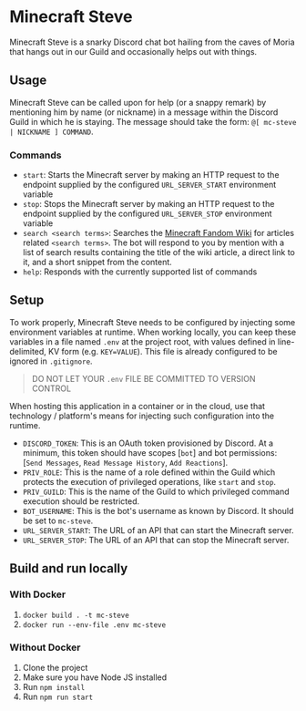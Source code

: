 # Minecraft Steve
Minecraft Steve is a snarky Discord chat bot hailing from the caves of Moria that hangs out in our Guild and occasionally helps out with things.

## Usage
Minecraft Steve can be called upon for help (or a snappy remark) by mentioning him by name (or nickname) in a message within the Discord Guild in which he is staying.  The message should take the form: `@[ mc-steve | NICKNAME ] COMMAND`.

### Commands
* `start`: Starts the Minecraft server by making an HTTP request to the endpoint supplied by the configured `URL_SERVER_START` environment variable
* `stop`: Stops the Minecraft server by making an HTTP request to the endpoint supplied by the configured `URL_SERVER_STOP` environment variable
* `search <search terms>`: Searches the [Minecraft Fandom Wiki](https://minecraft.fandom.com) for articles related `<search terms>`.  The bot will respond to you by mention with a list of search results containing the title of the wiki article, a direct link to it, and a short snippet from the content.
* `help`: Responds with the currently supported list of commands

## Setup
To work properly, Minecraft Steve needs to be configured by injecting some environment variables at runtime.  When working locally, you can keep these variables in a file named `.env` at the project root, with values defined in line-delimited, KV form (e.g. `KEY=VALUE`).  This file is already configured to be ignored in `.gitignore`.

> DO NOT LET YOUR `.env` FILE BE COMMITTED TO VERSION CONTROL

When hosting this application in a container or in the cloud, use that technology / platform's means for injecting such configuration into the runtime.

* `DISCORD_TOKEN`: This is an OAuth token provisioned by Discord.  At a minimum, this token should have scopes [`bot`] and bot permissions: [`Send Messages`, `Read Message History`, `Add Reactions`].
* `PRIV_ROLE`: This is the name of a role defined within the Guild which protects the execution of privileged operations, like `start` and `stop`.
* `PRIV_GUILD`: This is the name of the Guild to which privileged command execution should be restricted.
* `BOT_USERNAME`: This is the bot's username as known by Discord.  It should be set to `mc-steve`.
* `URL_SERVER_START`: The URL of an API that can start the Minecraft server.
* `URL_SERVER_STOP`: The URL of an API that can stop the Minecraft server.

## Build and run locally
### With Docker
1. `docker build . -t mc-steve`
2. `docker run --env-file .env mc-steve`

### Without Docker
1. Clone the project
2. Make sure you have Node JS installed
3. Run `npm install`
4. Run `npm run start`